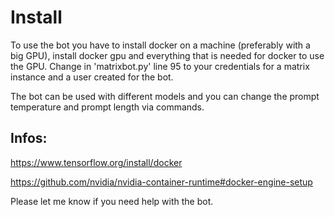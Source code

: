 # Install

To use the bot you have to install docker on a machine (preferably with a big GPU), install docker gpu and everything that is needed for docker to use the GPU.
Change in 'matrixbot.py' line 95 to your credentials for a matrix instance and a user created for the bot.

The bot can be used with different models and you can change the prompt temperature and prompt length via commands.

## Infos:

https://www.tensorflow.org/install/docker

https://github.com/nvidia/nvidia-container-runtime#docker-engine-setup


Please let me know if you need help with the bot. 